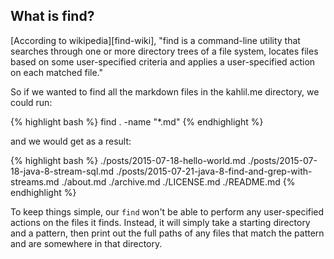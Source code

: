 ## What is find?
[According to wikipedia][find-wiki], "find is a command-line utility that searches through one or more directory trees of a file system, locates files based on some user-specified criteria and applies a user-specified action on each matched file."

So if we wanted to find all the markdown files in the kahlil.me directory, we could run:

{% highlight bash %}
find . -name "\*.md"
{% endhighlight %}

and we would get as a result:

{% highlight bash %}
./posts/2015-07-18-hello-world.md
./posts/2015-07-18-java-8-stream-sql.md
./posts/2015-07-21-java-8-find-and-grep-with-streams.md
./about.md
./archive.md
./LICENSE.md
./README.md
{% endhighlight %}


To keep things simple, our `find` won't be able to perform any user-specified actions on the files it finds. Instead, it will simply take a starting directory and a pattern, then print out the full paths of any files that match the pattern and are somewhere in that directory.



